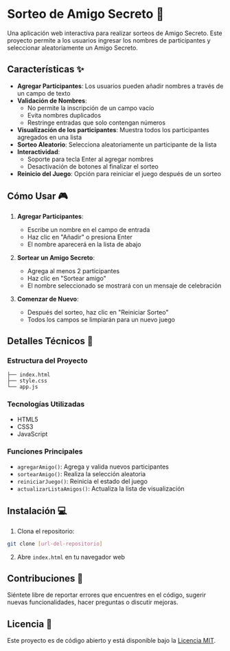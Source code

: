 # Sorteo de Amigo Secreto 🎁

Una aplicación web interactiva para realizar sorteos de Amigo Secreto. Este proyecto permite a los usuarios ingresar los nombres de participantes y seleccionar aleatoriamente un Amigo Secreto.

## Características ✨

- **Agregar Participantes**: Los usuarios pueden añadir nombres a través de un campo de texto
- **Validación de Nombres**: 
  - No permite la inscripción de un campo vacío
  - Evita nombres duplicados
  - Restringe entradas que solo contengan números
- **Visualización de los participantes**: Muestra todos los participantes agregados en una lista
- **Sorteo Aleatorio**: Selecciona aleatoriamente un participante de la lista
- **Interactividad**:
  - Soporte para tecla Enter al agregar nombres
  - Desactivación de botones al finalizar el sorteo
- **Reinicio del Juego**: Opción para reiniciar el juego después de un sorteo

## Cómo Usar 🎮

1. **Agregar Participantes**:
   - Escribe un nombre en el campo de entrada
   - Haz clic en "Añadir" o presiona Enter
   - El nombre aparecerá en la lista de abajo

2. **Sortear un Amigo Secreto**:
   - Agrega al menos 2 participantes
   - Haz clic en "Sortear amigo"
   - El nombre seleccionado se mostrará con un mensaje de celebración

3. **Comenzar de Nuevo**:
   - Después del sorteo, haz clic en "Reiniciar Sorteo"
   - Todos los campos se limpiarán para un nuevo juego

## Detalles Técnicos 🔧

### Estructura del Proyecto
```
├── index.html
├── style.css
└── app.js
```

### Tecnologías Utilizadas
- HTML5
- CSS3
- JavaScript

### Funciones Principales
- `agregarAmigo()`: Agrega y valida nuevos participantes
- `sortearAmigo()`: Realiza la selección aleatoria
- `reiniciarJuego()`: Reinicia el estado del juego
- `actualizarListaAmigos()`: Actualiza la lista de visualización

## Instalación 💻

1. Clona el repositorio:
```bash
git clone [url-del-repositorio]
```

2. Abre `index.html` en tu navegador web

## Contribuciones 🤝

Siéntete libre de reportar errores que encuentres en el código, sugerir nuevas funcionalidades, hacer preguntas o discutir mejoras.

## Licencia 📄

Este proyecto es de código abierto y está disponible bajo la [Licencia MIT](LICENSE).
